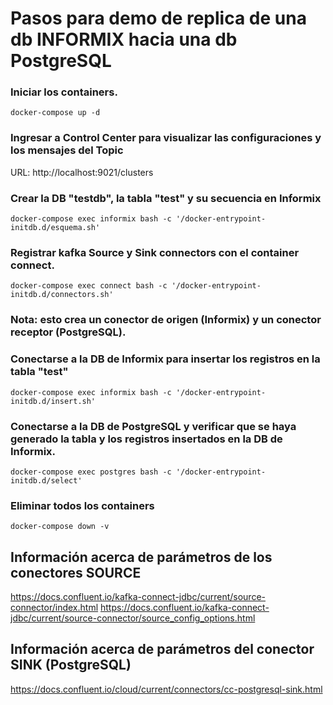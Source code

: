# Pasos para demo de replica de una db INFORMIX hacia una db PostgreSQL
### Iniciar los containers.

` docker-compose up -d `

### Ingresar a Control Center para visualizar las configuraciones y los mensajes del Topic

URL: http://localhost:9021/clusters

### Crear la DB "testdb", la tabla "test" y su secuencia en Informix

` docker-compose exec informix bash -c '/docker-entrypoint-initdb.d/esquema.sh' `

### Registrar kafka Source y Sink connectors con el container connect.

` docker-compose exec connect bash -c '/docker-entrypoint-initdb.d/connectors.sh' `

### Nota: esto crea un conector de origen (Informix) y un conector receptor (PostgreSQL).

### Conectarse a la DB de Informix para insertar los registros en la tabla "test"

` docker-compose exec informix bash -c '/docker-entrypoint-initdb.d/insert.sh' `

### Conectarse a la DB de PostgreSQL y verificar que se haya generado la tabla y los registros insertados en la DB de Informix.

` docker-compose exec postgres bash -c '/docker-entrypoint-initdb.d/select' `

### Eliminar todos los containers

` docker-compose down -v `


## Información acerca de parámetros de los conectores SOURCE
https://docs.confluent.io/kafka-connect-jdbc/current/source-connector/index.html
https://docs.confluent.io/kafka-connect-jdbc/current/source-connector/source_config_options.html

## Información acerca de parámetros del conector SINK (PostgreSQL)
https://docs.confluent.io/cloud/current/connectors/cc-postgresql-sink.html

